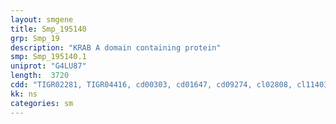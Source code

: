 ```yaml
---
layout: smgene
title: Smp_195140
grp: Smp_19
description: "KRAB A domain containing protein"
smp: Smp_195140.1
uniprot: "G4LU87"
length:  3720
cdd: "TIGR02281, TIGR04416, cd00303, cd01647, cd09274, cl02808, cl11403, cl14782, cl21549, pfam00077, pfam00078, pfam00665"
kk: ns
categories: sm
---
```

